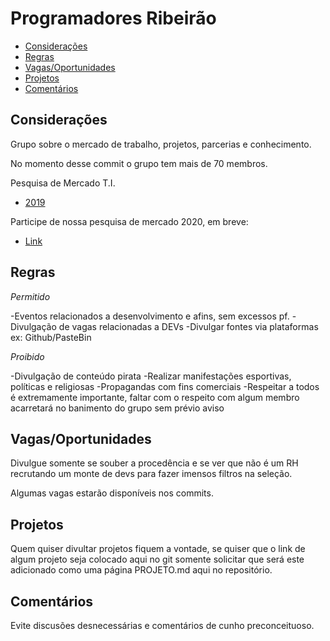 # Programadores Ribeirão

* [Considerações](#considerações)
* [Regras](#regras)
* [Vagas/Oportunidades](#vagasoportunidades)
* [Projetos](#projetos)
* [Comentários](#comentarios)

## Considerações

Grupo sobre o mercado de trabalho, projetos, parcerias e conhecimento.

No momento desse commit o grupo tem mais de 70 membros.

Pesquisa de Mercado T.I.

* [2019](https://docs.google.com/forms/d/e/1FAIpQLSdsUgAy4UM7YPKOxbTapGpJ64iDJtBxhlZv4fbXeY-pzBfmAA/viewanalytics)

Participe de nossa pesquisa de mercado 2020, em breve: 

* [Link](###)

## Regras

*Permitido*

-Eventos relacionados a desenvolvimento e afins, sem excessos pf.
-Divulgação de vagas relacionadas a DEVs
-Divulgar fontes via plataformas ex: Github/PasteBin

*Proibido*

-Divulgação de conteúdo pirata
-Realizar manifestações esportivas, políticas e religiosas
-Propagandas com fins comerciais
-Respeitar a todos é extremamente importante, faltar com o respeito com algum membro acarretará no banimento do grupo sem prévio aviso

## Vagas/Oportunidades

Divulgue somente se souber a procedência e se ver que não é um RH recrutando um monte de devs para fazer imensos filtros na seleção.

Algumas vagas estarão disponíveis nos commits.

## Projetos

Quem quiser divultar projetos fiquem a vontade, se quiser que o link de algum projeto seja colocado aqui no git somente solicitar que será este adicionado como uma página PROJETO.md aqui no repositório.

## Comentários

Evite discusões desnecessárias e comentários de cunho preconceituoso.
